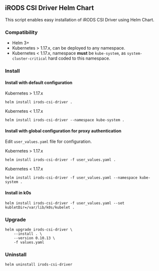 ## iRODS CSI Driver Helm Chart
This script enables easy installation of iRODS CSI Driver using Helm Chart.

### Compatibility
- Helm 3+
- Kubernetes > 1.17.x, can be deployed to any namespace.
- Kubernetes < 1.17.x, namespace **must** be `kube-system`, as `system-cluster-critical` hard coded to this namespace.

### Install
#### Install with default configuration

Kubernetes > 1.17.x
```shell script
helm install irods-csi-driver .
```

Kubernetes < 1.17.x
```shell script
helm install irods-csi-driver --namespace kube-system .
```

#### Install with global configuration for proxy authentication
Edit `user_values.yaml` file for configuration.

Kubernetes > 1.17.x
```shell script
helm install irods-csi-driver -f user_values.yaml .
```

Kubernetes < 1.17.x
```shell script
helm install irods-csi-driver -f user_values.yaml --namespace kube-system .
```

#### Install in k0s
```shell script
helm install irods-csi-driver -f user_values.yaml --set kubletDir=/var/lib/k0s/kubelet .
```

### Upgrade
```shell script
helm upgrade irods-csi-driver \
    --install . \
    --version 0.10.13 \
    -f values.yaml
```

### Uninstall
```shell script
helm uninstall irods-csi-driver
```

